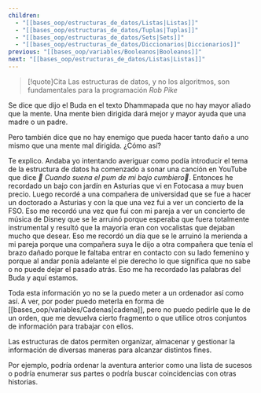 ```yaml
---
children:
  - "[[bases_oop/estructuras_de_datos/Listas|Listas]]"
  - "[[bases_oop/estructuras_de_datos/Tuplas|Tuplas]]"
  - "[[bases_oop/estructuras_de_datos/Sets|Sets]]"
  - "[[bases_oop/estructuras_de_datos/Diccionarios|Diccionarios]]"
previous: "[[bases_oop/variables/Booleanos|Booleanos]]"
next: "[[bases_oop/estructuras_de_datos/Listas|Listas]]"
---
```

>[!quote]Cita
>Las estructuras de datos, y no los algoritmos, son fundamentales para la programación
>*Rob Pike*

Se dice que dijo el Buda en el texto Dhammapada que no hay mayor aliado que la mente. Una mente bien dirigida dará mejor y mayor ayuda que una madre o un padre. 

Pero también dice que no hay enemigo que pueda hacer tanto daño a uno mismo que una mente mal dirigida.  ¿Cómo así?

Te explico. Andaba yo intentando averiguar como podía introducir el tema de la estructura de datos ha comenzado a sonar una canción en YouTube que dice *🎵 Cuando suena el pum de mi bajo cumbiero🎵*. Entonces he recordado un bajo con jardín en Asturias que vi en Fotocasa a muy buen precio. Luego recordé a una compañera de universidad que se fue a hacer un doctorado a Asturias y con la que una vez fui a ver un concierto de la FSO. Eso me recordó una vez que fui con mi pareja a ver un concierto de música de Disney que se le arruinó porque esperaba que fuera totalmente instrumental y resultó que la mayoría eran con vocalistas que dejaban mucho que desear. Eso me recordó un día que se le arruinó la merienda a mi pareja porque una compañera suya le dijo a otra compañera que tenía el brazo dañado porque le faltaba entrar en contacto con su lado femenino y porque al andar ponía adelante el pie derecho lo que significa que no sabe o no puede dejar el pasado atrás. Eso me ha recordado las palabras del Buda y aquí estamos. 

Toda esta información yo no se la puedo meter a un ordenador así como así. A ver, por poder puedo meterla en forma de [[bases_oop/variables/Cadenas|cadena]], pero no puedo pedirle que le de un orden, que me devuelva cierto fragmento o que utilice otros conjuntos de información para trabajar con ellos.


Las estructuras de datos permiten organizar, almacenar y gestionar la información de diversas maneras para alcanzar distintos fines. 

Por ejemplo, podría ordenar la aventura anterior como una lista de sucesos o podría enumerar sus partes o podría buscar coincidencias con otras historias. 